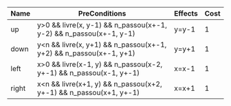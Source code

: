 |Name  | PreConditions                                                      | Effects  |Cost |
|------|--------------------------------------------------------------------|----------|-----|
|up    | y>0 && livre(x, y-1) && n_passou(x+-1, y-2) && n_passou(x+-1, y-1) | y=y-1    | 1   |
|down  | y<n && livre(x, y+1) && n_passou(x+-1, y+2) && n_passou(x+-1, y+1) | y=y+1    | 1   |
|left  | x>0 && livre(x-1, y) && n_passou(x-2, y+-1) && n_passou(x-1, y+-1) | x=x-1    | 1   |
|right | x<n && livre(x+1, y) && n_passou(x+2, y+-1) && n_passou(x+1, y+-1) | x=x+1    | 1   |
